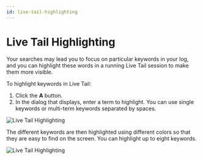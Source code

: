 ```yaml
---
id: live-tail-highlighting
---
```


# Live Tail Highlighting

Your searches may lead you to focus on particular keywords in your log, and you can highlight these words in a running Live Tail session to make them more visible.

To highlight keywords in Live Tail:

1.  Click the **A** button.
2.  In the dialog that displays, enter a term to highlight. You can use single keywords or multi-term keywords separated by spaces.

![Live Tail Highlighting](/img/search/livetail/livetail-highlighting-open.png)

The different keywords are then highlighted using different colors so that they are easy to find on the screen. You can highlight up to eight keywords.

![Live Tail Highlighting](/img/search/livetail/livetail-highlighting.png)

